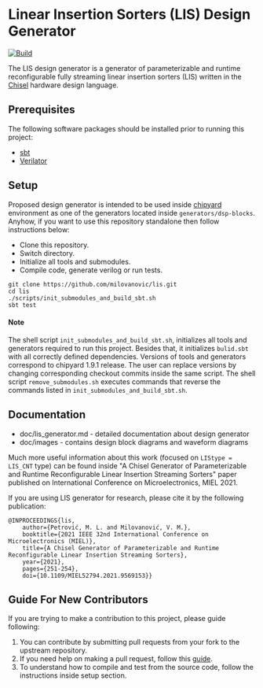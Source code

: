 # Linear Insertion Sorters (LIS) Design Generator
[![Build](https://github.com/milovanovic/lis/actions/workflows/test.yml/badge.svg)](https://github.com/milovanovic/lis/actions/workflows/test.yml)

The LIS design generator is a generator of parameterizable and runtime reconfigurable fully streaming linear insertion sorters (LIS) written in the [Chisel](http://www.chisel-lang.org) hardware design language.

## Prerequisites

The following software packages should be installed prior to running this project:
* [sbt](http://www.scala-sbt.org)
* [Verilator](http://www.veripool.org/wiki/verilator)

## Setup

Proposed design generator is intended to be used inside [chipyard](https://github.com/ucb-bar/chipyard) environment as one of the generators located inside `generators/dsp-blocks`. Anyhow, if you want to use this repository standalone then follow instructions below:

*  Clone this repository.
*  Switch directory.
*  Initialize all tools and submodules.
*  Compile code, generate verilog or run tests.

```
git clone https://github.com/milovanovic/lis.git
cd lis
./scripts/init_submodules_and_build_sbt.sh
sbt test
```

#### Note
The shell script `init_submodules_and_build_sbt.sh`, initializes all tools and generators required to run this project. Besides that, it initializes `bulid.sbt` with all correctly defined dependencies. Versions of tools and generators correspond to chipyard 1.9.1 release. The user can replace versions by changing corresponding checkout commits inside the same script.
The shell script `remove_submodules.sh` executes commands that reverse the commands listed in `init_submodules_and_build_sbt.sh`.

## Documentation

* doc/lis_generator.md - detailed documentation about design generator
* doc/images - contains design block diagrams and waveform diagrams

Much more useful information about this work (focused on `LIStype = LIS_CNT` type) can be found inside "A Chisel Generator of Parameterizable and Runtime Reconfigurable Linear Insertion Streaming Sorters" paper published on International Conference on Microelectronics, MIEL 2021.

If you are using LIS generator for research, please cite it by the following publication:

	@INPROCEEDINGS{lis,
		author={Petrović, M. L. and Milovanović, V. M.},
		booktitle={2021 IEEE 32nd International Conference on Microelectronics (MIEL)},
		title={A Chisel Generator of Parameterizable and Runtime Reconfigurable Linear Insertion Streaming Sorters},
		year={2021},
		pages={251-254},
		doi={10.1109/MIEL52794.2021.9569153}}

## Guide For New Contributors

If you are trying to make a contribution to this project, please guide following:
1. You can contribute by submitting pull requests from your fork to the upstream repository.
2. If you need help on making a pull request, follow this [guide](https://docs.github.com/en/github/collaborating-with-pull-requests/proposing-changes-to-your-work-with-pull-requests/about-pull-requests).
3. To understand how to compile and test from the source code, follow the instructions inside setup section.
